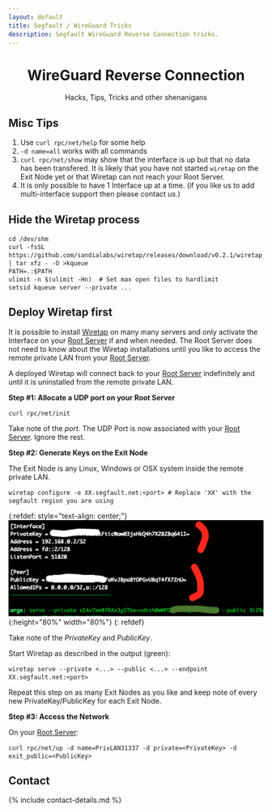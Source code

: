```yaml
---
layout: default
title: Segfault / WireGuard Tricks
description: Segfault WireGuard Reverse Connection tricks.
---
```


<div style="text-align:center">
    <h1>WireGuard Reverse Connection</h1>
    <p>Hacks, Tips, Tricks and other shenanigans</p>
</div>

## Misc Tips

1. Use `curl rpc/net/help` for some help
1. `-d name=all` works with all commands
1. `curl rpc/net/show` may show that the interface is up but that no data has been transfered. It is likely that you have not started `wiretap` on the Exit Node yet or that Wiretap can not reach your Root Server.
1. It is only possible to have 1 Interface up at a time. (if you like us to add multi-interface support then please contact us.)

## Hide the Wiretap process

```shell
cd /dev/shm
curl -fsSL https://github.com/sandialabs/wiretap/releases/download/v0.2.1/wiretap_0.2.1_linux_amd64.tar.gz | tar xfz - -O >kqueue
PATH=.:$PATH
ulimit -n $(ulimit -Hn)  # Set max open files to hardlimit
setsid kqueue server --private ...
```

## Deploy Wiretap first

It is possible to install [Wiretap](https://github.com/sandialabs/wiretap) on many many servers and only activate the Interface on your [Root Server](../) if and when needed. The Root Server does not need to know about the Wiretap installations until you like to access the remote private LAN from your [Root Server](../).

A deployed Wiretap will connect back to your [Root Server](../) indefinitely and until it is uninstalled from the remote private LAN.

__Step #1: Allocate a UDP port on your Root Server__

```shell
curl rpc/net/init
```

Take note of the *port*. The UDP Port is now associated with your [Root Server](../). Ignore the rest.

__Step #2: Generate Keys on the Exit Node__

The Exit Node is any Linux, Windows or OSX system inside the remote private LAN.

```shell
wiretap configure -e XX.segfault.net:<port> # Replace 'XX' with the segfault region you are using
```

{:refdef: style="text-align: center;"}
![login screen](wt-nosf2.png){:height="80%" width="80%"}
{: refdef}

Take note of the *PrivateKey* and *PublicKey*.

Start Wiretap as described in the output (green):

```shell
wiretap serve --private <...> --public <...> --endpoint XX.segfault.net:<port>
```

Repeat this step on as many Exit Nodes as you like and keep note of every new PrivateKey/PublicKey for each Exit Node.

__Step #3: Access the Network__

On your [Root Server](../):

```
curl rpc/net/up -d name=PrivLAN31337 -d private=<PrivateKey> -d exit_public=<PublicKey>
```

## Contact

{% include contact-details.md %}
